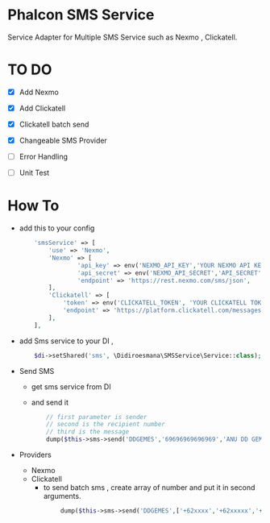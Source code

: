 # Phalcon SMS Service
Service Adapter for Multiple SMS Service such as Nexmo , Clickatell.

# TO DO

- [x] Add Nexmo
- [x] Add Clickatell
- [x] Clickatell batch send
- [x] Changeable SMS Provider
- [ ] Error Handling
- [ ] Unit Test


# How To
- add this to your config
    
    ```php
		'smsService' => [
			'use' => 'Nexmo',
			'Nexmo' => [
		    		'api_key' => env('NEXMO_API_KEY','YOUR NEXMO API KEY'),
		    		'api_secret' => env('NEXMO_API_SECRET','API_SECRET'),
		    		'endpoint' => 'https://rest.nexmo.com/sms/json',
			],
			'Clickatell' => [
                'token' => env('CLICKATELL_TOKEN', 'YOUR CLICKATELL TOKEN'),
                'endpoint' => 'https://platform.clickatell.com/messages',
            ],
    	],
    ```
- add Sms service to your DI , 
    ```php
    	$di->setShared('sms', \Didiroesmana\SMSService\Service::class);
    ```
- Send SMS
    - get sms service from DI
    - and send it

		```php
			// first parameter is sender
			// second is the recipient number
			// third is the message
			dump($this->sms->send('DDGEMES','69696969696969','ANU DD GEMESH'));
        ```
        
- Providers
    - Nexmo
    - Clickatell
        - to send batch sms , create array of number and put it in second arguments.
		```php
                dump($this->sms->send('DDGEMES',['+62xxxx','+62xxxxx','+1xxxxxx' ...]));
		```
